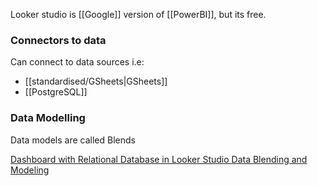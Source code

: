 Looker studio is [[Google]] version of [[PowerBI]], but its free.
### Connectors to data

Can connect to data sources i.e:
- [[standardised/GSheets|GSheets]]
- [[PostgreSQL]]

### Data Modelling

Data models are called Blends

[Dashboard with Relational Database in Looker Studio Data Blending and Modeling](https://www.youtube.com/@virtual_school)